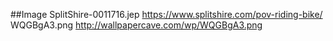 ##Image
SplitShire-0011716.jep
https://www.splitshire.com/pov-riding-bike/
WQGBgA3.png
http://wallpapercave.com/wp/WQGBgA3.png
